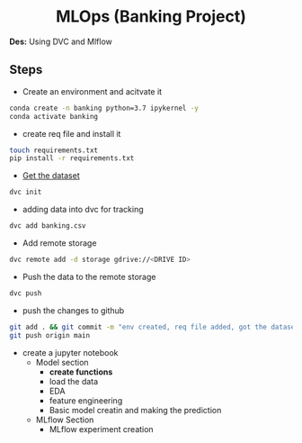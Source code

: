 <h1 align=center> MLOps (Banking Project)</h1>

**Des:** Using DVC and Mlflow 


## Steps

* Create an environment and acitvate it
```bash
conda create -n banking python=3.7 ipykernel -y
conda activate banking
```

* create req file and install it
```bash
touch requirements.txt
pip install -r requirements.txt
```

* [Get the dataset](https://www.kaggle.com/datasets/krantiswalke/bankfullcsv)

```bash
dvc init
```

* adding data into dvc for tracking
```bash
dvc add banking.csv
```

* Add remote storage
```bash
dvc remote add -d storage gdrive://<DRIVE ID>
```

* Push the data to the remote storage
```bash
dvc push
```

* push the changes to github
```bash
git add . && git commit -m "env created, req file added, got the dataset and start tracking data"
git push origin main
```

* create a jupyter notebook
    * Model section
        * **create functions**
        * load the data
        * EDA
        * feature engineering
        * Basic model creatin and making the prediction
    * MLflow Section
        * MLflow experiment creation
        